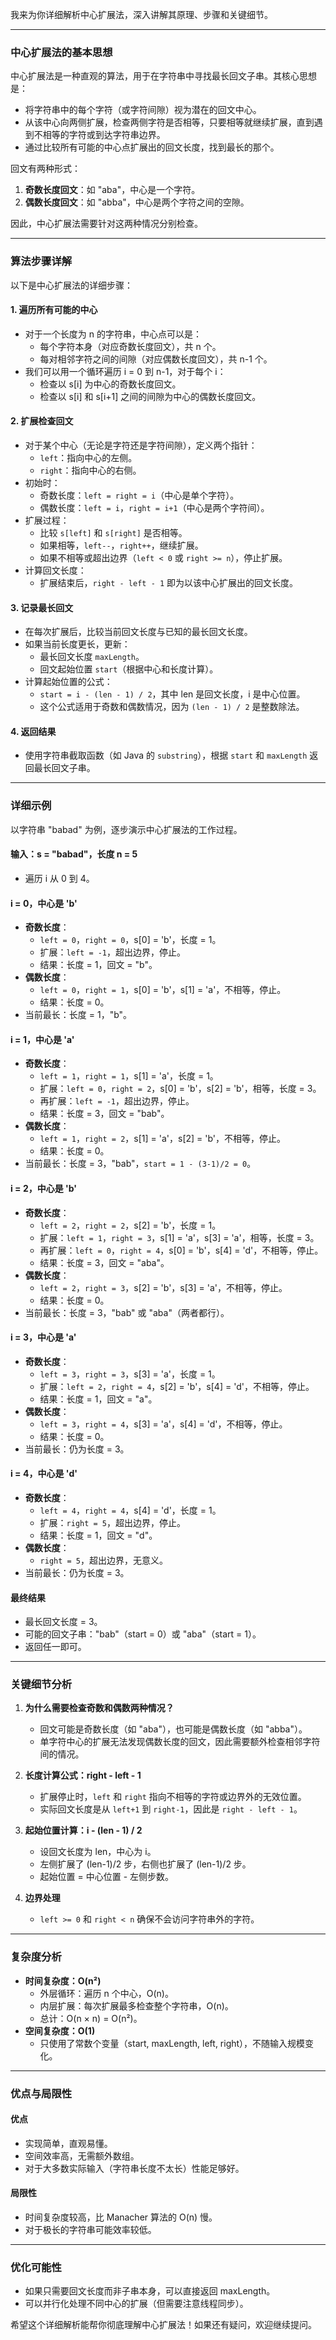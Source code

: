 我来为你详细解析中心扩展法，深入讲解其原理、步骤和关键细节。

---

### 中心扩展法的基本思想
中心扩展法是一种直观的算法，用于在字符串中寻找最长回文子串。其核心思想是：
- 将字符串中的每个字符（或字符间隙）视为潜在的回文中心。
- 从该中心向两侧扩展，检查两侧字符是否相等，只要相等就继续扩展，直到遇到不相等的字符或到达字符串边界。
- 通过比较所有可能的中心点扩展出的回文长度，找到最长的那个。

回文有两种形式：
1. **奇数长度回文**：如 "aba"，中心是一个字符。
2. **偶数长度回文**：如 "abba"，中心是两个字符之间的空隙。

因此，中心扩展法需要针对这两种情况分别检查。

---

### 算法步骤详解
以下是中心扩展法的详细步骤：

#### 1. 遍历所有可能的中心
- 对于一个长度为 n 的字符串，中心点可以是：
    - 每个字符本身（对应奇数长度回文），共 n 个。
    - 每对相邻字符之间的间隙（对应偶数长度回文），共 n-1 个。
- 我们可以用一个循环遍历 i = 0 到 n-1，对于每个 i：
    - 检查以 s[i] 为中心的奇数长度回文。
    - 检查以 s[i] 和 s[i+1] 之间的间隙为中心的偶数长度回文。

#### 2. 扩展检查回文
- 对于某个中心（无论是字符还是字符间隙），定义两个指针：
    - `left`：指向中心的左侧。
    - `right`：指向中心的右侧。
- 初始时：
    - 奇数长度：`left = right = i`（中心是单个字符）。
    - 偶数长度：`left = i`，`right = i+1`（中心是两个字符间）。
- 扩展过程：
    - 比较 `s[left]` 和 `s[right]` 是否相等。
    - 如果相等，`left--`，`right++`，继续扩展。
    - 如果不相等或超出边界（`left < 0` 或 `right >= n`），停止扩展。
- 计算回文长度：
    - 扩展结束后，`right - left - 1` 即为以该中心扩展出的回文长度。

#### 3. 记录最长回文
- 在每次扩展后，比较当前回文长度与已知的最长回文长度。
- 如果当前长度更长，更新：
    - 最长回文长度 `maxLength`。
    - 回文起始位置 `start`（根据中心和长度计算）。
- 计算起始位置的公式：
    - `start = i - (len - 1) / 2`，其中 len 是回文长度，i 是中心位置。
    - 这个公式适用于奇数和偶数情况，因为 `(len - 1) / 2` 是整数除法。

#### 4. 返回结果
- 使用字符串截取函数（如 Java 的 `substring`），根据 `start` 和 `maxLength` 返回最长回文子串。

---

### 详细示例
以字符串 "babad" 为例，逐步演示中心扩展法的工作过程。

#### 输入：s = "babad"，长度 n = 5
- 遍历 i 从 0 到 4。

#### i = 0，中心是 'b'
- **奇数长度**：
    - `left = 0`，`right = 0`，s[0] = 'b'，长度 = 1。
    - 扩展：`left = -1`，超出边界，停止。
    - 结果：长度 = 1，回文 = "b"。
- **偶数长度**：
    - `left = 0`，`right = 1`，s[0] = 'b'，s[1] = 'a'，不相等，停止。
    - 结果：长度 = 0。
- 当前最长：长度 = 1，"b"。

#### i = 1，中心是 'a'
- **奇数长度**：
    - `left = 1`，`right = 1`，s[1] = 'a'，长度 = 1。
    - 扩展：`left = 0`，`right = 2`，s[0] = 'b'，s[2] = 'b'，相等，长度 = 3。
    - 再扩展：`left = -1`，超出边界，停止。
    - 结果：长度 = 3，回文 = "bab"。
- **偶数长度**：
    - `left = 1`，`right = 2`，s[1] = 'a'，s[2] = 'b'，不相等，停止。
    - 结果：长度 = 0。
- 当前最长：长度 = 3，"bab"，`start = 1 - (3-1)/2 = 0`。

#### i = 2，中心是 'b'
- **奇数长度**：
    - `left = 2`，`right = 2`，s[2] = 'b'，长度 = 1。
    - 扩展：`left = 1`，`right = 3`，s[1] = 'a'，s[3] = 'a'，相等，长度 = 3。
    - 再扩展：`left = 0`，`right = 4`，s[0] = 'b'，s[4] = 'd'，不相等，停止。
    - 结果：长度 = 3，回文 = "aba"。
- **偶数长度**：
    - `left = 2`，`right = 3`，s[2] = 'b'，s[3] = 'a'，不相等，停止。
    - 结果：长度 = 0。
- 当前最长：长度 = 3，"bab" 或 "aba"（两者都行）。

#### i = 3，中心是 'a'
- **奇数长度**：
    - `left = 3`，`right = 3`，s[3] = 'a'，长度 = 1。
    - 扩展：`left = 2`，`right = 4`，s[2] = 'b'，s[4] = 'd'，不相等，停止。
    - 结果：长度 = 1，回文 = "a"。
- **偶数长度**：
    - `left = 3`，`right = 4`，s[3] = 'a'，s[4] = 'd'，不相等，停止。
    - 结果：长度 = 0。
- 当前最长：仍为长度 = 3。

#### i = 4，中心是 'd'
- **奇数长度**：
    - `left = 4`，`right = 4`，s[4] = 'd'，长度 = 1。
    - 扩展：`right = 5`，超出边界，停止。
    - 结果：长度 = 1，回文 = "d"。
- **偶数长度**：
    - `right = 5`，超出边界，无意义。
- 当前最长：仍为长度 = 3。

#### 最终结果
- 最长回文长度 = 3。
- 可能的回文子串："bab"（start = 0）或 "aba"（start = 1）。
- 返回任一即可。

---

### 关键细节分析
1. **为什么需要检查奇数和偶数两种情况？**
    - 回文可能是奇数长度（如 "aba"），也可能是偶数长度（如 "abba"）。
    - 单字符中心的扩展无法发现偶数长度的回文，因此需要额外检查相邻字符间的情况。

2. **长度计算公式：right - left - 1**
    - 扩展停止时，`left` 和 `right` 指向不相等的字符或边界外的无效位置。
    - 实际回文长度是从 `left+1` 到 `right-1`，因此是 `right - left - 1`。

3. **起始位置计算：i - (len - 1) / 2**
    - 设回文长度为 len，中心为 i。
    - 左侧扩展了 (len-1)/2 步，右侧也扩展了 (len-1)/2 步。
    - 起始位置 = 中心位置 - 左侧步数。

4. **边界处理**
    - `left >= 0` 和 `right < n` 确保不会访问字符串外的字符。

---

### 复杂度分析
- **时间复杂度：O(n²)**
    - 外层循环：遍历 n 个中心，O(n)。
    - 内层扩展：每次扩展最多检查整个字符串，O(n)。
    - 总计：O(n × n) = O(n²)。
- **空间复杂度：O(1)**
    - 只使用了常数个变量（start, maxLength, left, right），不随输入规模变化。

---

### 优点与局限性
#### 优点
- 实现简单，直观易懂。
- 空间效率高，无需额外数组。
- 对于大多数实际输入（字符串长度不太长）性能足够好。

#### 局限性
- 时间复杂度较高，比 Manacher 算法的 O(n) 慢。
- 对于极长的字符串可能效率较低。

---

### 优化可能性
- 如果只需要回文长度而非子串本身，可以直接返回 maxLength。
- 可以并行化处理不同中心的扩展（但需要注意线程同步）。

希望这个详细解析能帮你彻底理解中心扩展法！如果还有疑问，欢迎继续提问。